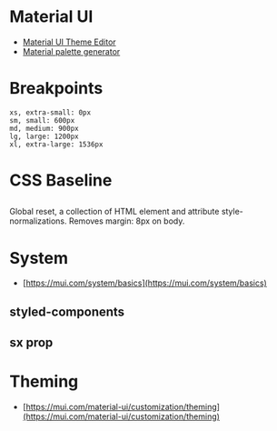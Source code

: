 # Material UI
* [Material UI Theme Editor](https://bareynol.github.io/mui-theme-creator/)
* [Material palette generator](https://material.io/inline-tools/color/)

# Breakpoints
```
xs, extra-small: 0px
sm, small: 600px
md, medium: 900px
lg, large: 1200px
xl, extra-large: 1536px
```

# CSS Baseline
## <CssBaseline />
Global reset, a collection of HTML element and attribute style-normalizations. Removes margin: 8px on body.

# System
* [https://mui.com/system/basics](https://mui.com/system/basics)

## styled-components

## sx prop

# Theming
* [https://mui.com/material-ui/customization/theming](https://mui.com/material-ui/customization/theming)
